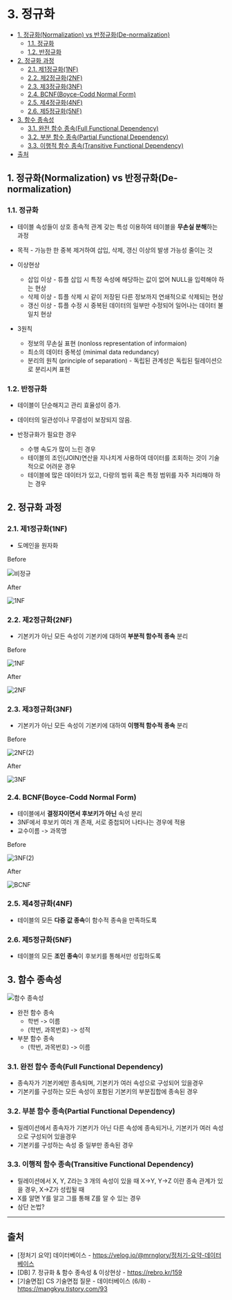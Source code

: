 # 3. 정규화

- [1. 정규화(Normalization) vs 반정규화(De-normalization)](#1-정규화normalization-vs-반정규화de-normalization)
  - [1.1. 정규화](#11-정규화)
  - [1.2. 반정규화](#12-반정규화)
- [2. 정규화 과정](#2-정규화-과정)
  - [2.1. 제1정규화(1NF)](#21-제1정규화1nf)
  - [2.2. 제2정규화(2NF)](#22-제2정규화2nf)
  - [2.3. 제3정규화(3NF)](#23-제3정규화3nf)
  - [2.4. BCNF(Boyce-Codd Normal Form)](#24-bcnfboyce-codd-normal-form)
  - [2.5. 제4정규화(4NF)](#25-제4정규화4nf)
  - [2.6. 제5정규화(5NF)](#26-제5정규화5nf)
- [3. 함수 종속성](#3-함수-종속성)
  - [3.1. 완전 함수 종속(Full Functional Dependency)](#31-완전-함수-종속full-functional-dependency)
  - [3.2. 부분 함수 종속(Partial Functional Dependency)](#32-부분-함수-종속partial-functional-dependency)
  - [3.3. 이행적 함수 종속(Transitive Functional Dependency)](#33-이행적-함수-종속transitive-functional-dependency)
- [출처](#출처)

## 1. 정규화(Normalization) vs 반정규화(De-normalization)

### 1.1. 정규화

- 테이블 속성들이 상호 종속적 관계 갖는 특성 이용하여 테이블을 **무손실 분해**하는 과정

- 목적 - 가능한 한 중복 제거하여 삽입, 삭제, 갱신 이상의 발생 가능성 줄이는 것
- 이상현상

  - 삽입 이상 - 튜플 삽입 시 특정 속성에 해당하는 값이 없어 NULL을 입력해야 하는 현상
  - 삭제 이상 - 튜플 삭제 시 같이 저장된 다른 정보까지 연쇄적으로 삭제되는 현상
  - 갱신 이상 - 튜플 수정 시 중복된 데이터의 일부만 수정되어 일어나는 데이터 불일치 현상

- 3원칙
  - 정보의 무손실 표현 (nonloss representation of informaion)
  - 최소의 데이터 중복성 (minimal data redundancy)
  - 분리의 원칙 (principle of separation) - 독립된 관계성은 독립된 릴레이션으로 분리시켜 표현

### 1.2. 반정규화

- 테이블이 단순해지고 관리 효율성이 증가.
- 데이터의 일관성이나 무결성이 보장되지 않음.

- 반정규화가 필요한 경우
  - 수행 속도가 많이 느린 경우
  - 테이블의 조인(JOIN)연산을 지나치게 사용하여 데이터를 조회하는 것이 기술적으로 어려운 경우
  - 테이블에 많은 데이터가 있고, 다량의 범위 혹은 특정 범위를 자주 처리해야 하는 경우

## 2. 정규화 과정

### 2.1. 제1정규화(1NF)

- 도메인을 원자화

Before

![비정규](images/02%20%EC%A0%95%EA%B7%9C%ED%99%94_%EB%B9%84%EC%A0%95%EA%B7%9C.png)

After

![1NF](images/02%20%EC%A0%95%EA%B7%9C%ED%99%94_1NF.png)

### 2.2. 제2정규화(2NF)

- 기본키가 아닌 모든 속성이 기본키에 대하여 **부분적 함수적 종속** 분리

Before

![1NF](<images/02 정규화_1NF(2).png>)

After

![2NF](<images/02 정규화_2NF.png>)

### 2.3. 제3정규화(3NF)

- 기본키가 아닌 모든 속성이 기본키에 대하여 **이행적 함수적 종속** 분리

Before

![2NF(2)](<images/02 정규화_2NF(2).png>)

After

![3NF](<images/02 정규화_3NF.png>)

### 2.4. BCNF(Boyce-Codd Normal Form)

- 테이블에서 **결정자이면서 후보키가 아닌** 속성 분리
- 3NF에서 후보키 여러 개 존재, 서로 중첩되어 나타나는 경우에 적용
- 교수이름 -> 과목명

Before

![3NF(2)](<images/02 정규화_3NF(2).png>)

After

![BCNF](<images/02 정규화_BCNF.png>)

### 2.5. 제4정규화(4NF)

- 테이블의 모든 **다중 값 종속**이 함수적 종속을 만족하도록

### 2.6. 제5정규화(5NF)

- 테이블의 모든 **조인 종속**이 후보키를 통해서만 성립하도록

## 3. 함수 종속성

![함수 종속성](images/03%20정규화_함수_종속성.png)

- 완전 함수 종속
  - 학번 -> 이름
  - (학번, 과목번호) -> 성적
- 부분 함수 종속
  - (학번, 과목번호) -> 이름

### 3.1. 완전 함수 종속(Full Functional Dependency)

- 종속자가 기본키에만 종속되며, 기본키가 여러 속성으로 구성되어 있을경우
- 기본키를 구성하는 모든 속성이 포함된 기본키의 부분집합에 종속된 경우

### 3.2. 부분 함수 종속(Partial Functional Dependency)

- 릴레이션에서 종속자가 기본키가 아닌 다른 속성에 종속되거나, 기본키가 여러 속성으로 구성되어 있을경우
- 기본키를 구성하는 속성 중 일부만 종속된 경우

### 3.3. 이행적 함수 종속(Transitive Functional Dependency)

- 릴레이션에서 X, Y, Z라는 3 개의 속성이 있을 때 X→Y, Y→Z 이란 종속 관계가 있을 경우, X→Z가 성립될 때
- X를 알면 Y를 알고 그를 통해 Z를 알 수 있는 경우
- 삼단 논법?

---

## 출처

- [정처기 요약] 데이터베이스 - <https://velog.io/@mrnglory/정처기-요약-데이터베이스>
- [DB] 7. 정규화 & 함수 종속성 & 이상현상 - <https://rebro.kr/159>
- [기술면접] CS 기술면접 질문 - 데이터베이스 (6/8) - <https://mangkyu.tistory.com/93>
